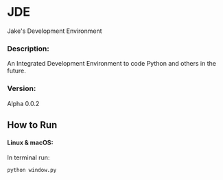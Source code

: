 # JDE
Jake's Development Environment

### Description:
An Integrated Development Environment to code Python and others in the future.

### Version:
Alpha 0.0.2

## How to Run
#### Linux & macOS:
In terminal run:
```
python window.py
```

